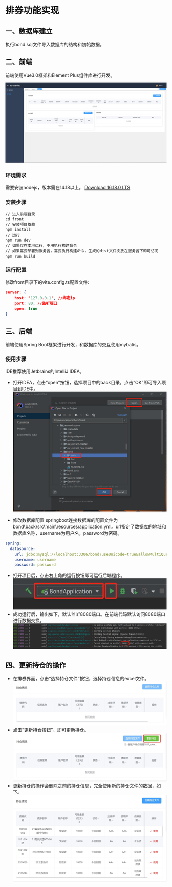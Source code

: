 # 排券功能实现

## 一、数据库建立
执行bond.sql文件导入数据库的结构和初始数据。

## 二、前端
前端使用Vue3.0框架和Element Plus组件库进行开发。

![示例](./doc/1.jpg)

### 环境需求

需要安装nodejs，版本需在14.18以上。
[Download 16.18.0 LTS](https://nodejs.org/dist/v16.18.0/node-v16.18.0-x64.msi)


### 安装步骤
```
// 进入前端目录
cd front 
// 安装项目依赖
npm install 
// 运行
npm run dev
// 如果仅在本地运行，不用执行构建命令
// 如果需要部署到服务器，需要执行构建命令，生成的dist文件夹放在服务器下即可访问
npm run build
```
### 运行配置
修改front目录下的vite.config.ts配置文件:
``` json
server: {
    host: '127.0.0.1', //绑定ip
    port: 80, //监听端口
    open: true
}
```

## 三、后端
前端使用Spring Boot框架进行开发，和数据库的交互使用mybatis。

### 使用步骤

IDE推荐使用Jetbrains的IntelliJ IDEA。

- 打开IDEA，点击“open”按钮，选择项目中的back目录，点击“OK”即可导入项目到IDE中。
![示例](./doc/2.png)

- 修改数据库配置
springboot连接数据库的配置文件为bond\back\src\main\resources\application.yml。url指定了数据库的地址和数据库名称，username为用户名，password为密码。
``` yml
spring:
  datasource:
    url: jdbc:mysql://localhost:3306/bond?useUnicode=true&allowMultiQueries=true
    username: username
    password: password
```



- 打开项目后，点击右上角的运行按钮即可运行后端程序。
![示例](./doc/3.jpg)
- 成功运行后，输出如下，默认监听8080端口。在前端代码默认访问8080端口进行数据交换。
![示例](./doc/4.jpg)

## 四、更新持仓的操作
- 在排券界面，点击“选择持仓文件”按钮，选择持仓信息的excel文件。
![示例](./doc/5.jpg)
- 点击“更新持仓按钮”，即可更新持仓。
![示例](./doc/6.jpg)
- 更新持仓的操作会删除之前的持仓信息，完全使用新的持仓文件的数据，如下。
![示例](./doc/7.jpg)
